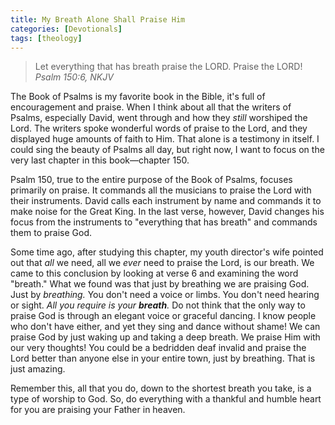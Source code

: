 ```yaml
---
title: My Breath Alone Shall Praise Him
categories: [Devotionals]
tags: [theology]
---
```


> Let everything that has breath praise the LORD. Praise the LORD!
> <cite>Psalm 150:6, NKJV</cite>

The Book of Psalms is my favorite book in the Bible, it's full of encouragement and praise. When I think about all that the writers of Psalms, especially David, went through and how they *still* worshiped the Lord. The writers spoke wonderful words of praise to the Lord, and they displayed huge amounts of faith to Him. That alone is a testimony in itself. I could sing the beauty of Psalms all day, but right now, I want to focus on the very last chapter in this book―chapter 150.

Psalm 150, true to the entire purpose of the Book of Psalms, focuses primarily on praise. It commands all the musicians to praise the Lord with their instruments. David calls each instrument by name and commands it to make noise for the Great King. In the last verse, however, David changes his focus from the instruments to "everything that has breath" and commands them to praise God.

Some time ago, after studying this chapter, my youth director's wife pointed out that *all* we need, all we *ever* need to praise the Lord, is our breath. We came to this conclusion by looking at verse 6 and examining the word "breath." What we found was that just by breathing we are praising God. Just by *breathing.* You don't need a voice or limbs. You don't need hearing or sight. *All you require is your **breath**.* Do not think that the only way to praise  God is through an elegant voice or graceful dancing. I know people who don't have either, and yet they sing and dance without shame! We can praise God by just waking up and taking a deep breath. We praise Him with our very thoughts! You could be a bedridden deaf invalid and praise the Lord better than anyone else in your entire town, just by breathing. That is just amazing.

Remember this, all that you do, down to the shortest breath you take, is a type of worship to God. So, do everything with a thankful and humble heart for you are praising your Father in heaven.
